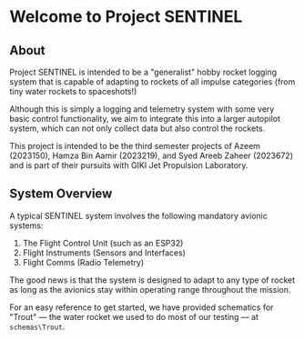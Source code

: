 # Welcome to Project SENTINEL
## About
Project SENTINEL is intended to be a "generalist"  hobby rocket logging system that is capable of adapting to rockets of all impulse categories (from tiny water rockets to spaceshots!)

Although this is simply a logging and telemetry system with some very basic control functionality, we aim to integrate this into a larger autopilot system, which can not only collect data but also control the rockets.

This project is intended to be the third semester projects of Azeem (2023150), Hamza Bin Aamir (2023219), and Syed Areeb Zaheer (2023672) and is part of their pursuits with GIKI Jet Propulsion Laboratory.

## System Overview
A typical SENTINEL system involves the following mandatory avionic systems:

1. The Flight Control Unit (such as an ESP32)
2. Flight Instruments (Sensors and Interfaces)
3. Flight Comms (Radio Telemetry)

The good news is that the system is designed to adapt to any type of rocket as long as the avionics stay within operating range throughout the mission.

For an easy reference to get started, we have provided schematics for "Trout" — the water rocket we used to do most of our testing — at ```schemas\Trout```.
